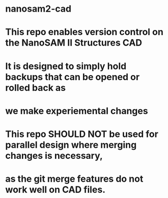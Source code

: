 # nanosam2-cad
# This repo enables version control on the NanoSAM II Structures CAD
# It is designed to simply hold backups that can be opened or rolled back as 
# we make experiemental changes
# This repo SHOULD NOT be used for parallel design where merging changes is necessary,
# as the git merge features do not work well on CAD files.